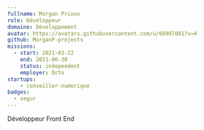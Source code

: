 ```yaml
---
fullname: Morgan Prioux
role: Développeur
domaine: Développement
avatar: https://avatars.githubusercontent.com/u/68907081?v=4
github: MorganP-projects 
missions:
  - start: 2021-03-22
    end: 2021-06-30
    status: independent
    employer: Octo
startups:
    - conseiller-numerique
badges:
  - segur
---
```


Développeur Front End
